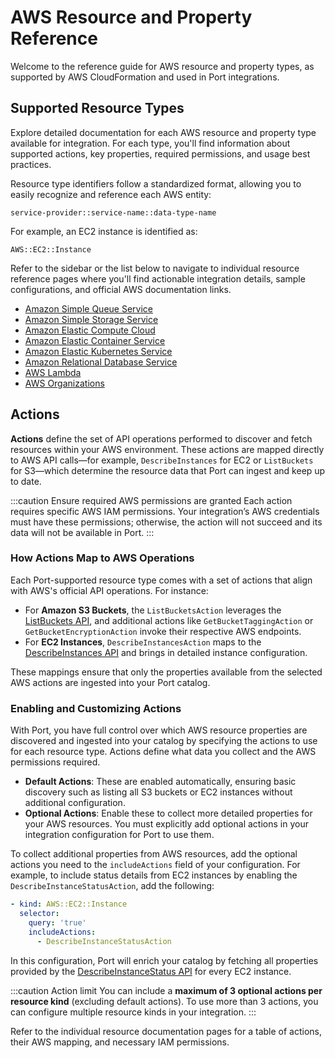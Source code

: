 # AWS Resource and Property Reference

Welcome to the reference guide for AWS resource and property types, as supported by AWS CloudFormation and used in Port integrations.

## Supported Resource Types

Explore detailed documentation for each AWS resource and property type available for integration. For each type, you'll find information about supported actions, key properties, required permissions, and usage best practices.

Resource type identifiers follow a standardized format, allowing you to easily recognize and reference each AWS entity:

```
service-provider::service-name::data-type-name
```

For example, an EC2 instance is identified as:

```
AWS::EC2::Instance
```

Refer to the sidebar or the list below to navigate to individual resource reference pages where you'll find actionable integration details, sample configurations, and official AWS documentation links.

- [Amazon Simple Queue Service](./amazon-simple-queue-service/amazon-simple-queue-service.md)
- [Amazon Simple Storage Service](./amazon-simple-storage-service/amazon-simple-storage-service.md)
- [Amazon Elastic Compute Cloud](./amazon-elastic-compute-cloud/amazon-elastic-compute-cloud.md)
- [Amazon Elastic Container Service](./amazon-elastic-container-service/amazon-elastic-container-service.md)
- [Amazon Elastic Kubernetes Service](./amazon-elastic-kubernetes-service/amazon-elastic-kubernetes-service.md)
- [Amazon Relational Database Service](./amazon-relational-database-service/amazon-relational-database-service.md)
- [AWS Lambda](./aws-lambda/aws-lambda.md)
- [AWS Organizations](./aws-organizations/aws-organizations.md)


## Actions

**Actions** define the set of API operations performed to discover and fetch resources within your AWS environment. These actions are mapped directly to AWS API calls—for example, `DescribeInstances` for EC2 or `ListBuckets` for S3—which determine the resource data that Port can ingest and keep up to date.

:::caution Ensure required AWS permissions are granted
Each action requires specific AWS IAM permissions. Your integration’s AWS credentials must have these permissions; otherwise, the action will not succeed and its data will not be available in Port.
:::

### How Actions Map to AWS Operations

Each Port-supported resource type comes with a set of actions that align with AWS's official API operations. For instance:

- For **Amazon S3 Buckets**, the `ListBucketsAction` leverages the [ListBuckets API](https://docs.aws.amazon.com/AmazonS3/latest/API/API_ListBuckets.html), and additional actions like `GetBucketTaggingAction` or `GetBucketEncryptionAction` invoke their respective AWS endpoints.
- For **EC2 Instances**, `DescribeInstancesAction` maps to the [DescribeInstances API](https://docs.aws.amazon.com/AWSEC2/latest/APIReference/API_DescribeInstances.html) and brings in detailed instance configuration.

These mappings ensure that only the properties available from the selected AWS actions are ingested into your Port catalog.

### Enabling and Customizing Actions

With Port, you have full control over which AWS resource properties are discovered and ingested into your catalog by specifying the actions to use for each resource type. Actions define what data you collect and the AWS permissions required.

- **Default Actions**: These are enabled automatically, ensuring basic discovery such as listing all S3 buckets or EC2 instances without additional configuration.
- **Optional Actions**: Enable these to collect more detailed properties for your AWS resources. You must explicitly add optional actions in your integration configuration for Port to use them.

To collect additional properties from AWS resources, add the optional actions you need to the `includeActions` field of your configuration. For example, to include status details from EC2 instances by enabling the `DescribeInstanceStatusAction`, add the following:

```yaml
- kind: AWS::EC2::Instance
  selector:
    query: 'true'
    includeActions:
      - DescribeInstanceStatusAction
```

In this configuration, Port will enrich your catalog by fetching all properties provided by the [DescribeInstanceStatus API](https://docs.aws.amazon.com/AWSEC2/latest/APIReference/API_DescribeInstanceStatus.html) for every EC2 instance.

:::caution Action limit
You can include a **maximum of 3 optional actions per resource kind** (excluding default actions). To use more than 3 actions, you can configure multiple resource kinds in your integration.
:::


Refer to the individual resource documentation pages for a table of actions, their AWS mapping, and necessary IAM permissions.
